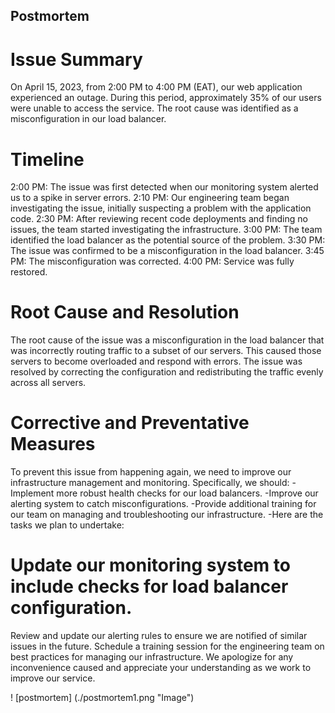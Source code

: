 ## Postmortem
# Issue Summary
On April 15, 2023, from 2:00 PM to 4:00 PM (EAT), our web application experienced an outage. During this period, approximately 35% of our users were unable to access the service. The root cause was identified as a misconfiguration in our load balancer.

# Timeline
2:00 PM: The issue was first detected when our monitoring system alerted us to a spike in server errors.
2:10 PM: Our engineering team began investigating the issue, initially suspecting a problem with the application code.
2:30 PM: After reviewing recent code deployments and finding no issues, the team started investigating the infrastructure.
3:00 PM: The team identified the load balancer as the potential source of the problem.
3:30 PM: The issue was confirmed to be a misconfiguration in the load balancer.
3:45 PM: The misconfiguration was corrected.
4:00 PM: Service was fully restored.

# Root Cause and Resolution
The root cause of the issue was a misconfiguration in the load balancer that was incorrectly routing traffic to a subset of our servers. This caused those servers to become overloaded and respond with errors. The issue was resolved by correcting the configuration and redistributing the traffic evenly across all servers.

# Corrective and Preventative Measures
To prevent this issue from happening again, we need to improve our infrastructure management and monitoring. Specifically, we should:
  -Implement more robust health checks for our load balancers.
  -Improve our alerting system to catch misconfigurations.
  -Provide additional training for our team on managing and troubleshooting our infrastructure.
  -Here are the tasks we plan to undertake:

# Update our monitoring system to include checks for load balancer configuration.
Review and update our alerting rules to ensure we are notified of similar issues in the future.
Schedule a training session for the engineering team on best practices for managing our infrastructure.
We apologize for any inconvenience caused and appreciate your understanding as we work to improve our service.

! [postmortem] (./postmortem1.png "Image")

